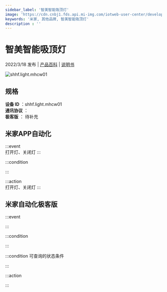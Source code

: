 ```yaml
---
sidebar_label: '智美智能吸顶灯'
image: 'https://cdn.cnbj1.fds.api.mi-img.com/iotweb-user-center/developer_1679047957456QZ5aa0UW.png?GalaxyAccessKeyId=AKVGLQWBOVIRQ3XLEW&Expires=9223372036854775807&Signature=0xshBeuKCcybWq84IY6Wp8EFwuc='
keywords: '米家, 其他品牌, 智美智能吸顶灯'
description : ''
---
```

# 智美智能吸顶灯

2022/3/18 发布 | [产品百科](https://home.mi.com/webapp/content/baike/product/index.html?model=shhf.light.mhcw01/) | [说明书](https://home.mi.com/views/introduction.html?model=shhf.light.mhcw01&region=cn)

![shhf.light.mhcw01](https://cdn.cnbj1.fds.api.mi-img.com/iotweb-user-center/developer_1679047957456QZ5aa0UW.png?GalaxyAccessKeyId=AKVGLQWBOVIRQ3XLEW&Expires=9223372036854775807&Signature=0xshBeuKCcybWq84IY6Wp8EFwuc=)

## 规格  
> 
**设备 ID** ：shhf.light.mhcw01  
**通讯协议** ：  
**极客版**  ： 待补充 


## 米家APP自动化  

:::event  
打开灯、关闭灯
:::

:::condition  

:::

:::action   
打开灯、关闭灯
:::

## 米家自动化极客版  

:::event  

:::

:::condition  

:::

:::condition 可查询的状态条件  

:::

:::action  

:::

        
